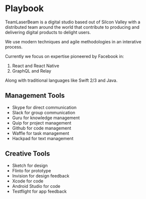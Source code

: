 # Playbook 

TeamLaserBeam is a digital studio based out of Silcon Valley with a distributed team around the world that contribute to producing and delivering digital products to delight users.

We use modern techniques and agile methodologies in an interative process.

Currently we focus on expertise pioneered by Facebook in:

1. React and React Native
2. GraphQL and Relay

Along with traditional languages like Swift 2/3 and Java.

## Management Tools

- Skype for direct communication
- Slack for group communication
- Guru for knowledge management
- Quip for project management
- Github for code management
- Waffle for task management
- Hackpad for text management

## Creative Tools

- Sketch for design
- Flinto for prototype
- Invision for design feedback
- Xcode for code
- Android Studio for code 
- Testflight for app feedback
